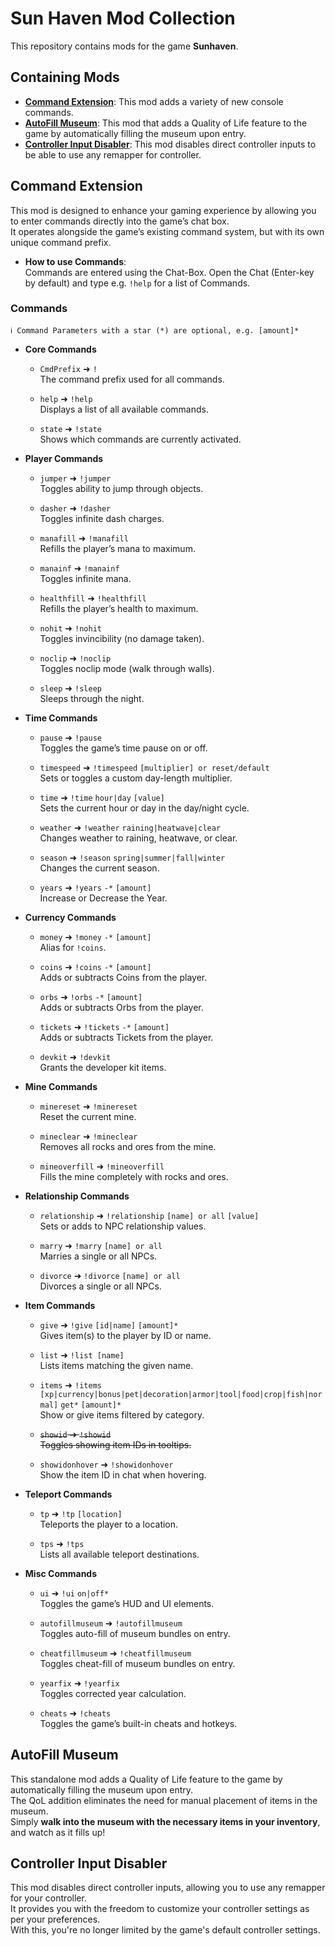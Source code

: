 ﻿# Sun Haven Mod Collection
This repository contains mods for the game **Sunhaven**.

## Containing Mods
* **[Command Extension](#command-extension)**: This mod adds a variety of new console commands.
* **[AutoFill Museum](#autofill-museum)**: This mod that adds a Quality of Life feature to the game by automatically filling the museum upon entry.
* **[Controller Input Disabler](#controller-input-disabler)**: This mod disables direct controller inputs to be able to use any remapper for controller.

## Command Extension
This mod is designed to enhance your gaming experience by allowing you to enter commands directly into the game’s chat box.  
It operates alongside the game’s existing command system, but with its own unique command prefix.  

- **How to use Commands**:  
  Commands are entered using the Chat-Box.
  Open the Chat (Enter-key by default) and type e.g. `!help` for a list of Commands.

### Commands
```
ℹ️ Command Parameters with a star (*) are optional, e.g. [amount]*
```
- **Core Commands**
	- `CmdPrefix` ➜ `!`  
	  The command prefix used for all commands.
	
	- `help` ➜ `!help`  
	  Displays a list of all available commands.
	
	- `state` ➜ `!state`  
	  Shows which commands are currently activated.

- **Player Commands**
	- `jumper` ➜ `!jumper`  
	  Toggles ability to jump through objects.
	
	- `dasher` ➜ `!dasher`  
	  Toggles infinite dash charges.
	
	- `manafill` ➜ `!manafill`  
	  Refills the player’s mana to maximum.
	
	- `manainf` ➜ `!manainf`  
	  Toggles infinite mana.
	
	- `healthfill` ➜ `!healthfill`  
	  Refills the player’s health to maximum.
	
	- `nohit` ➜ `!nohit`  
	  Toggles invincibility (no damage taken).
	
	- `noclip` ➜ `!noclip`  
	  Toggles noclip mode (walk through walls).
	
	- `sleep` ➜ `!sleep`  
	  Sleeps through the night.

- **Time Commands**
	- `pause` ➜ `!pause`  
	  Toggles the game’s time pause on or off.
	
	- `timespeed` ➜ `!timespeed` `[multiplier] or reset/default`  
	  Sets or toggles a custom day-length multiplier.
	
	- `time` ➜ `!time` `hour|day` `[value]`  
	  Sets the current hour or day in the day/night cycle.
	
	- `weather` ➜ `!weather` `raining|heatwave|clear`  
	  Changes weather to raining, heatwave, or clear.
	
	- `season` ➜ `!season` `spring|summer|fall|winter`  
	  Changes the current season.
	
	- `years` ➜ `!years` `-*` `[amount]`  
	  Increase or Decrease the Year.

- **Currency Commands**
	- `money` ➜ `!money` `-*` `[amount]`  
	  Alias for `!coins`.
	
	- `coins` ➜ `!coins` `-*` `[amount]`  
	  Adds or subtracts Coins from the player.
	
	- `orbs` ➜ `!orbs` `-*` `[amount]`  
	  Adds or subtracts Orbs from the player.
	
	- `tickets` ➜ `!tickets` `-*` `[amount]`  
	  Adds or subtracts Tickets from the player.
	
	- `devkit` ➜ `!devkit`  
	  Grants the developer kit items.

- **Mine Commands**
	- `minereset` ➜ `!minereset`  
	  Reset the current mine.
	
	- `mineclear` ➜ `!mineclear`  
	  Removes all rocks and ores from the mine.
	
	- `mineoverfill` ➜ `!mineoverfill`  
	  Fills the mine completely with rocks and ores.

- **Relationship Commands**
	- `relationship` ➜ `!relationship` `[name] or all` `[value]`  
	  Sets or adds to NPC relationship values.
	
	- `marry` ➜ `!marry` `[name] or all`  
	  Marries a single or all NPCs.
	
	- `divorce` ➜ `!divorce` `[name] or all`  
	  Divorces a single or all NPCs.

- **Item Commands**
	- `give` ➜ `!give` `[id|name]` `[amount]*`  
	  Gives item(s) to the player by ID or name.
	
	- `list` ➜ `!list [name]`  
	  Lists items matching the given name.
	
	- `items` ➜ `!items` `[xp|currency|bonus|pet|decoration|armor|tool|food|crop|fish|normal]` `get*` `[amount]*`  
	  Show or give items filtered by category.
	
	- ~~`showid` ➜ `!showid`~~  
	  ~~Toggles showing item IDs in tooltips.~~
	
	- `showidonhover` ➜ `!showidonhover`  
	  Show the item ID in chat when hovering.

- **Teleport Commands**
	- `tp` ➜ `!tp` `[location]`  
	  Teleports the player to a location.
	
	- `tps` ➜ `!tps`  
	  Lists all available teleport destinations.

- **Misc Commands**
	- `ui` ➜ `!ui` `on|off*`  
	  Toggles the game’s HUD and UI elements.
	
	- `autofillmuseum` ➜ `!autofillmuseum`  
	  Toggles auto-fill of museum bundles on entry.
	
	- `cheatfillmuseum` ➜ `!cheatfillmuseum`  
	  Toggles cheat-fill of museum bundles on entry.
	
	- `yearfix` ➜ `!yearfix`  
	  Toggles corrected year calculation.
	
	- `cheats` ➜ `!cheats`  
	  Toggles the game’s built-in cheats and hotkeys.

## AutoFill Museum
This standalone mod adds a Quality of Life feature to the game by automatically filling the museum upon entry.  
The QoL addition eliminates the need for manual placement of items in the museum.  
Simply **walk into the museum with the necessary items in your inventory**, and watch as it fills up!

## Controller Input Disabler
This mod disables direct controller inputs, allowing you to use any remapper for your controller.  
It provides you with the freedom to customize your controller settings as per your preferences.  
With this, you're no longer limited by the game's default controller settings.
